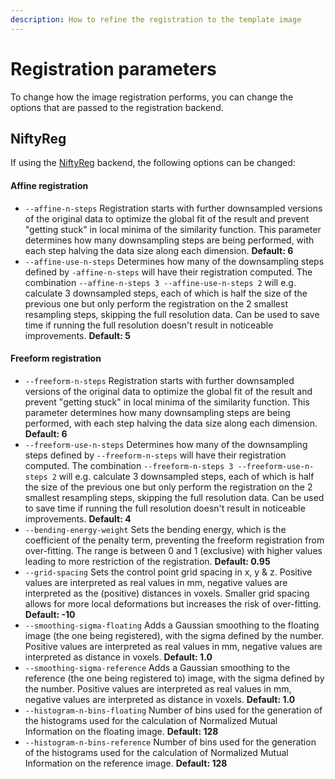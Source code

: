 ```yaml
---
description: How to refine the registration to the template image
---
```


# Registration parameters

To change how the image registration performs, you can change the options that are passed to the registration backend.

## NiftyReg

If using the [NiftyReg](http://cmictig.cs.ucl.ac.uk/wiki/index.php/NiftyReg) backend, the following options can be changed:

#### **Affine registration**

* `--affine-n-steps` Registration starts with further downsampled versions of the original data to optimize the global fit of the result and prevent "getting stuck" in local minima of the similarity function. This parameter determines how many downsampling steps are being performed, with each step halving the data size along each dimension. **Default: 6**
* `--affine-use-n-steps` Determines how many of the downsampling steps defined by `-affine-n-steps` will have their registration computed. The combination `--affine-n-steps 3 --affine-use-n-steps 2` will e.g. calculate 3 downsampled steps, each of which is half the size of the previous one but only perform the registration on the 2 smallest resampling steps, skipping the full resolution data.  Can be used to save time if running the full resolution doesn't result in noticeable improvements. **Default: 5**

#### **Freeform registration**

* `--freeform-n-steps` Registration starts with further downsampled versions of the original data to optimize the global fit of the result and prevent "getting stuck" in local minima of the similarity function. This parameter determines how many downsampling steps are being performed, with each step halving the data size along each dimension. **Default: 6**
* `--freeform-use-n-steps` Determines how many of the downsampling steps defined by `--freeform-n-steps` will have their registration computed. The combination `--freeform-n-steps 3 --freeform-use-n-steps 2` will e.g. calculate 3 downsampled steps, each of which is half the size of the previous one but only perform the registration on the 2 smallest resampling steps, skipping the full resolution data. Can be used to save time if running the full resolution doesn't result in noticeable improvements. **Default: 4**
* `--bending-energy-weight` Sets the bending energy, which is the coefficient of the penalty term, preventing the freeform registration from over-fitting. The range is between 0 and 1 \(exclusive\) with higher values leading to more restriction of the registration. **Default: 0.95**
* `--grid-spacing` Sets the control point grid spacing in x, y & z. Positive values are interpreted as real values in mm, negative values are interpreted as the \(positive\) distances in voxels. Smaller grid spacing allows for more local deformations but increases the risk of over-fitting. **Default: -10**
* `--smoothing-sigma-floating` Adds a Gaussian smoothing to the floating image \(the one being registered\), with the sigma defined by the number. Positive values are interpreted as real values in mm, negative values are interpreted as distance in voxels. **Default: 1.0**
* `--smoothing-sigma-reference` Adds a Gaussian smoothing to the reference \(the one being registered to\) image, with the sigma defined by the number. Positive values are interpreted as real values in mm, negative values are interpreted as distance in voxels. **Default: 1.0**
* `--histogram-n-bins-floating` Number of bins used for the generation of the histograms used for the calculation of Normalized Mutual Information on the floating image. **Default: 128**
* `--histogram-n-bins-reference` Number of bins used for the generation of the histograms used for the calculation of Normalized Mutual Information on the reference image. **Default: 128**

